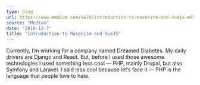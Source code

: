```yaml
---
type: blog
url: https://www.medium.com/swlh/introduction-to-masonite-and-vuejs-e8538064a054
source: "Medium"
date: "2019-12-7"
title: "Introduction to Masonite and VueJS"
---
```

Currently, I’m working for a company named Dreamed Diabetes. My daily drivers are Django and React. But, before I used
those awesome technologies I used something less cool — PHP, mainly Drupal, but also Symfony and Laravel. I said less
cool because let’s face it — PHP is the language that people love to hate.
